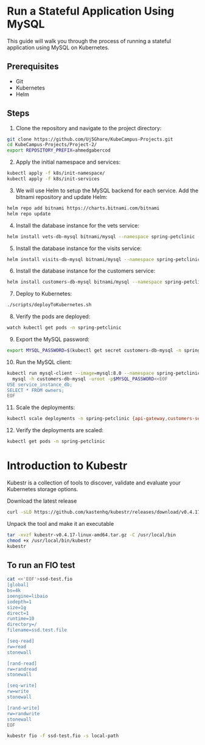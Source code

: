 # Run a Stateful Application Using MySQL

This guide will walk you through the process of running a stateful application using MySQL on Kubernetes.

## Prerequisites

- Git
- Kubernetes
- Helm

## Steps

1. Clone the repository and navigate to the project directory:
```bash
git clone https://github.com/Uj5Ghare/KubeCampus-Projects.git
cd KubeCampus-Projects/Project-2/
export REPOSITORY_PREFIX=ahmedgabercod
```

2. Apply the initial namespace and services:
```bash
kubectl apply -f k8s/init-namespace/
kubectl apply -f k8s/init-services
```

3. We will use Helm to setup the MySQL backend for each service. Add the bitnami repository and update Helm:
```bash
helm repo add bitnami https://charts.bitnami.com/bitnami
helm repo update
```

4. Install the database instance for the vets service:
```bash
helm install vets-db-mysql bitnami/mysql --namespace spring-petclinic --version 9.1.4 --set auth.database=service_instance_db
```

5. Install the database instance for the visits service:
```bash
helm install visits-db-mysql bitnami/mysql --namespace spring-petclinic  --version 9.1.4 --set auth.database=service_instance_db
```

6. Install the database instance for the customers service:
```bash
helm install customers-db-mysql bitnami/mysql --namespace spring-petclinic  --version 9.1.4 --set auth.database=service_instance_db
```

7. Deploy to Kubernetes:
```bash
./scripts/deployToKubernetes.sh
```

8. Verify the pods are deployed:
```bash
watch kubectl get pods -n spring-petclinic
```
9. Export the MySQL password:
```bash
export MYSQL_PASSWORD=$(kubectl get secret customers-db-mysql -n spring-petclinic -o jsonpath='{.data.mysql-root-password}' | base64 -d)
```

10. Run the MySQL client:
```bash 
kubectl run mysql-client --image=mysql:8.0 --namespace spring-petclinic -i --rm --restart=Never --\
  mysql -h customers-db-mysql -uroot -p$MYSQL_PASSWORD<<EOF
USE service_instance_db;
SELECT * FROM owners;
EOF
```

11. Scale the deployments:
```bash 
kubectl scale deployments -n spring-petclinic {api-gateway,customers-service,vets-service,visits-service} --replicas=3
```

12. Verify the deployments are scaled:
```bash
kubectl get pods -n spring-petclinic
```

# Introduction to Kubestr

Kubestr is a collection of tools to discover, validate and evaluate your Kubernetes storage options.


Download the latest release

```bash
curl -sLO https://github.com/kastenhq/kubestr/releases/download/v0.4.17/kubestr-v0.4.17-linux-amd64.tar.gz
```
Unpack the tool and make it an executable
```bash
tar -xvzf kubestr-v0.4.17-linux-amd64.tar.gz -C /usr/local/bin
chmod +x /usr/local/bin/kubestr
kubestr
```

## To run an FIO test
```bash
cat <<'EOF'>ssd-test.fio
[global]
bs=4k
ioengine=libaio
iodepth=1
size=1g
direct=1
runtime=10
directory=/
filename=ssd.test.file

[seq-read]
rw=read
stonewall

[rand-read]
rw=randread
stonewall

[seq-write]
rw=write
stonewall

[rand-write]
rw=randwrite
stonewall
EOF
```

```bash
kubestr fio -f ssd-test.fio -s local-path
```
